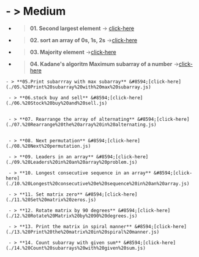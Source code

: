 #  - > Medium

- > **01. Second largest element** &#8594; [click-here](./2Sum%20problem.js)

 - > **02. sort an array of 0s, 1s, 2s** &#8594;[click-here](./02.%20Sort%20an%20array%20of%200s,1s,2s%20.js)

  - > **03. Majority element** &#8594;[click-here](./03.%20Majority%20element.js)

   - > **04. Kadane's algoritm Maximum subarray of a number** &#8594;[click-here](./04.%20Kadane's%20Algorithm%20-%20Maximum%20subarray%20sum%20in%20an%20array.js)

    - > **05.Print subarrray with max subarray** &#8594;[click-here](./05.%20Print%20subarray%20with%20max%20subarray.js)

     - > **06.stock buy and sell** &#8594;[click-here](./06.%20Stock%20buy%20and%20sell.js)


     - > **07. Rearrange the array of alternating** &#8594;[click-here](./07.%20Rearrange%20the%20array%20in%20alternating.js)


     - > **08. Next permutation** &#8594;[click-here](./08.%20Next%20permutation.js)
    
     - > **09. Leaders in an array** &#8594;[click-here](./09.%20Leaders%20in%20an%20array%20problem.js)

     - > **10. Longest consecutive sequence in an array** &#8594;[click-here](./10.%20Longest%20consecutive%20e%20sequence%20in%20an%20array.js)

     - > **11. Set matrix zero** &#8594;[click-here](./11.%20Set%20matrix%20zeros.js)

     - > **12. Rotate matrix by 90 degrees** &#8594;[click-here](./12.%20Rotate%20Matrix%20by%2090%20degrees.js)

     - > **13. Print the matrix in spiral manner** &#8594;[click-here](./13.%20Print%20the%20matrix%20in%20spiral%20manner.js)

     - > **14. Count subarray with given sum** &#8594;[click-here](./14.%20Count%20subarrays%20with%20given%20sum.js)



      